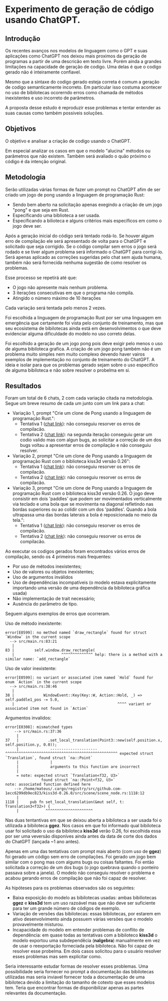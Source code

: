 
# Experimento de geração de código usando ChatGPT.

## Introdução

Os recentes avanços nos modelos de linguagem como o GPT e suas aplicações como ChatGPT nos deixou mais proximos da geração de programas a partir de uma descricão em texto livre.
Porém ainda a grandes limitações na capacidade de geração de codigo.
Uma delas é que o codigo gerado não é inteiramente confiavel. 

Mesmo que a sintaxe do codigo gerado esteja correta é comum a geração de codigo semanticamente incorreto.
Em particular isso costuma acontecer no uso de bibilotecas ocorerndo erros como chamada de métodos inexistentes e uso incorreto de parâmetros.

A proposta desse estudo é reproduzir esse problemas e tentar entender as suas causas como também possiveis soluções.

## Objetivos

O objetivo e analisar a criação de codigo usando o ChatGPT. 

Em especial analizar os casos em que o modelo "alucina" métodos ou parâmetros que não existem.
Também será avaliado o quão próximo o código é da intenção original.

## Metodologia

Serão utilizadas várias formas de fazer um prompt no ChatGPT afim de ser criado um jogo de pong usando a linguagem de programação Rust:

- Sendo bem aberto na solicitação apenas exegindo a criação de um jogo "pong" e que seja em Rust.
- Específicando uma biblioteca a ser usada.
- Específicando a bilioteca e alguns critérios mais específicos em como o jogo deve ser.

Após a geração inicial do código será tentado rodá-lo.
Se houver algum erro de compilação ele será apresentado de volta para o ChatGPT e solicitado que seja corrigido.
Se o código compilar sem erros o jogo será rodado e se tiver algum problema será informado o ChatGPT para corrigí-lo.
Será apenas aplicado as correções sugeridas pelo chat sem ajuda humana, também não será fornecida nenhuma sugestão de como resolver os problemas.

Esse processo se repetirá até que:

- O jogo não apresente mais nenhum problema.
- 3 iterações consecutivas em que o programa não compila.
- Atingido o número máximo de 10 iterações

Cada variação será tentada pelo menos 2 vezes.

Foi escolhida a linguagem de programação Rust por ser uma linguagem em emergência que certamente foi vista pelo conjunto de treinamento, mas que seu ecosistema de bibilotecas ainda está em desenvolvimentos o que deve evidenciar alguma dificuldade do modelo no uso correto delas.

Foi escolhido a geração de um jogo pong pois deve exigir pelo menos o uso de alguma bibiloteca grafica. 
A criação de um jogo pong também não é um problema muito simples nem muito complexo devendo haver vairos exemplos de implementação no conjunto de treinamento do ChatGPT. 
A ideia e isolar para que os problemas gerado sejam sobre o uso especifico de alguma bibiloteca e não sobre resolver o probelma em si.

## Resultados

Foram um total de 6 chats, 2 com cada variação citada na metodologia.
Segue um breve resumo de cada um junto com um link para a chat:

- Variação 1, prompt "Crie um clone de Pong usando a linguagem de programação Rust.":
    - Tentativa 1 ([chat link](https://chat.openai.com/share/26e7ebd4-7587-4fdb-90eb-561a201e46c5)): não conseguiu resorver os erros de compilacão.
    - Tentativa 2 ([chat link](https://chat.openai.com/share/73568dc1-9e22-4866-937a-5f685ee0c0a8)): na segunda iteração conseguiu gerar um codio valido mas com algun bugs, ao solicitar a correção de um dos bugs voltau a apresentar erros de compilação e não conseguiu resolver.
- Variação 2, prompt "Crie um clone de Pong usando a linguagem de programação Rust com o biblioteca kiss3d versão 0.26":
    - Tentativa 1 ([chat link](https://chat.openai.com/share/5df9b40b-b3ec-42a6-883c-eac81dd8376a)): não conseguiu resorver os erros de compilacão.
    - Tentativa 2 ([chat link](https://chat.openai.com/share/cd7c6e91-83f2-4ffe-aa02-f5f82ed55fc2)): não conseguiu resorver os erros de compilacão.
- Variação 3, prompt "Crie um clone de Pong usando a linguagem de programação Rust com o biblioteca kiss3d versão 0.26. O jogo deve consistir em dois 'paddles' que podem ser movimentados verticalmente via teclado e uma bola que se movimenta na diagonal refletindo nas bordas superiores ou ao colidir com um dos 'paddles'. Quando a bola ultrapassa uma das bordas laterais a bola é reposicionada no meio da tela.":
    - Tentativa 1 ([chat link](https://chat.openai.com/share/b8eb9edc-b4cd-4eb7-b7b2-56a59c3c720c)): não conseguiu resorver os erros de compilacão.
    - Tentativa 2 ([chat link](https://chat.openai.com/share/bd3e8e03-0ebd-44df-bfd1-5a082bb5983d)): não conseguiu resorver os erros de compilacão.

Ao executar os codigos gerados foram encontrados vários erros de compilação, sendo os 4 primeiros mais frequentes:

- Por uso de métodos inexistentes;
- Uso de valores ou objetos inexistentes;
- Uso de argumentos inválidos
- Uso de dependências incompatíveis (o modelo estava explicitamente importando uma versão de uma dependência da bibiloteca gráfica usada)
- Não implementação de trait necessário;
- Auséncia do parâmetro de tipo.

Seguem alguns exemplos de erros que ocorreram.

Uso de método inexistente:

```
error[E0599]: no method named `draw_rectangle` found for struct `Window` in the current scope
  --> src/main.rs:83:21
   |
83 |         self.window.draw_rectangle(
   |                     ^^^^^^^^^^^^^^ help: there is a method with a similar name: `add_rectangle`
```

Uso de valor inexistente:

```
error[E0599]: no variant or associated item named `Hold` found for enum `Action` in the current scope
  --> src/main.rs:38:46
   |
38 |             WindowEvent::Key(Key::W, Action::Hold, _) => self.paddle1_pos -= 5.0,
   |                                              ^^^^ variant or associated item not found in `Action`
```

Argumentos invalidos:

```
error[E0308]: mismatched types
    --> src/main.rs:37:36
     |
37   |             .set_local_translation(Point3::new(self.position.x, self.position.y, 0.0));
     |              --------------------- ^^^^^^^^^^^^^^^^^^^^^^^^^^^^^^^^^^^^^^^^^^^^^^^^^^ expected struct `Translation`, found struct `na::Point`
     |              |
     |              arguments to this function are incorrect
     |
     = note: expected struct `Translation<f32, U3>`
                found struct `na::Point<f32, U3>`
note: associated function defined here
    --> /home/mateus/.cargo/registry/src/github.com-1ecc6299db9ec823/kiss3d-0.26.0/src/scene/scene_node.rs:1118:12
     |
1118 |     pub fn set_local_translation(&mut self, t: Translation3<f32>) {
     |            ^^^^^^^^^^^^^^^^^^^^^
```

Nas duas tentantivas em que se deixou aberta a bibiloteca a ser usada foi o utilizada a bibiloteca **ggez**. 
Nos casos em que foi informado qual bibiloteca usar foi solicitado o uso da bibiloteca **kiss3d** verão 0.26, foi escolhida essa por ser uma veversão disponíves ainda antes da data de corte dos dados do ChatGPT (lançada ~1 ano antes).

Apenas em uma das tentativas com prompt mais aberto (com uso de **ggez**) foi gerado um código sem erro de compilações.
Foi gerado um jogo bem similar com o pong mas com algums bugs ou coisas faltantes.
Foi então solicitada a correção de um dos bugs (o jogo quebrava quando o ponteiro passava sobre a janela). O modelo não conseguiu resolver o problema e acabou gerando erros de compilação que não foi capaz de resolver.

As hipóteses para os problemas observados são os seguintes:

- Baixa exposição do modelo as bibilotecas usadas: ambas bibiliotecas **ggez** e **kiss3d** tem um uso razoável mas que não deve ser suficiente para ter um grande número de códigos de exemplo.
- Variação de versões das bibilotecas: essas bibilotecas, por estarem em ativo desenvolvimento ainda possuem várias versões que o modelo provavelmente misturou.
- Incapacidade do modelo em entender problemas de conflito de dependência: em quase todas as tentativas com a bibiloteco **kiss3d** o modelo exportou uma subdependêcia (**nalgebra**) manualmente em vez de usar o reexportação forneciada pela bibiloteca. Não foi capaz de resolver esse probelma. Em dois casos solicitou para o usuário resolver esses problemas mas sem explicitar como. 

Seria interessante estudar formas de resolver esses problemas.
Uma possibilidade seria fornecer no prompt a documentação das bibilotecas utilizadas mas seria inviavel fornecer toda a documentação de uma bibiloteca devido a limitação do tamanho de cotexto que esses modelos tem. 
Teria que encontrar formas de disponibilizar apenas as partes relevantes da documentação.
